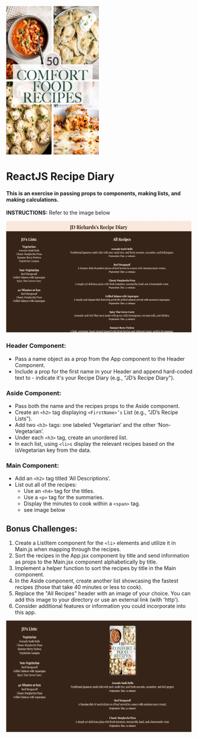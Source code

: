 <img src="./src/images/comfort.jpg" width="250" height="400">

# ReactJS Recipe Diary

#### This is an exercise in passing props to components, making lists, and making calculations.

**INSTRUCTIONS:**
Refer to the image below

<img src="./src/images/browser.png" width="500" height="300">

### Header Component:

- Pass a name object as a prop from the App component to the Header Component.
- Include a prop for the first name in your Header and append hard-coded text to - indicate it's your Recipe Diary (e.g., "JD’s Recipe Diary").

### Aside Component:

- Pass both the name and the recipes props to the Aside component.
- Create an `<h2>` tag displaying `<FirstName>’s` List (e.g., "JD’s Recipe Lists").
- Add two `<h3>` tags: one labeled ‘Vegetarian’ and the other ‘Non-Vegetarian’.
- Under each `<h3>` tag, create an unordered list.
- In each list, using `<li>s` display the relevant recipes based on the isVegetarian key from the data.

### Main Component:

- Add an `<h2>` tag titled ‘All Descriptions’.
- List out all of the recipes:
  - Use an `<h4>` tag for the titles.
  - Use a `<p>` tag for the summaries.
  - Display the minutes to cook within a `<span>` tag.
  - see image below

## Bonus Challenges:

1. Create a ListItem component for the `<li>` elements and utilize it in Main.js when mapping through the recipes.
1. Sort the recipes in the App.jsx component by title and send information as props to the Main.jsx component alphabetically by title.
1. Implement a helper function to sort the recipes by title in the Main component.
1. In the Aside component, create another list showcasing the fastest recipes (those that take 40 minutes or less to cook).
1. Replace the "All Recipes" header with an image of your choice. You can add this image to your directory or use an external link (with 'http').
1. Consider additional features or information you could incorporate into this app.

<img src="./src/images/bonus.png" width="500" height="300">
